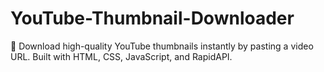 # YouTube-Thumbnail-Downloader
🔻 Download high-quality YouTube thumbnails instantly by pasting a video URL. Built with HTML, CSS, JavaScript, and RapidAPI.
